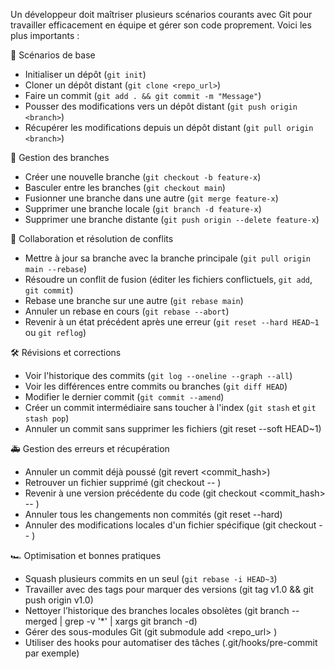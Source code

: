 Un développeur doit maîtriser plusieurs scénarios courants avec Git pour
travailler efficacement en équipe et gérer son code proprement. Voici les plus
importants :

📌 Scénarios de base

- Initialiser un dépôt (`git init`)
- Cloner un dépôt distant (`git clone <repo_url>`)
- Faire un commit (`git add . && git commit -m "Message"`)
- Pousser des modifications vers un dépôt distant (`git push origin <branch>`)
- Récupérer les modifications depuis un dépôt distant
  (`git pull origin <branch>`)

🔄 Gestion des branches

- Créer une nouvelle branche (`git checkout -b feature-x`)
- Basculer entre les branches (`git checkout main`)
- Fusionner une branche dans une autre (`git merge feature-x`)
- Supprimer une branche locale (`git branch -d feature-x`)
- Supprimer une branche distante (`git push origin --delete feature-x`)

🤝 Collaboration et résolution de conflits

- Mettre à jour sa branche avec la branche principale
  (`git pull origin main --rebase`)
- Résoudre un conflit de fusion (éditer les fichiers conflictuels, `git add`,
  `git commit`)
- Rebase une branche sur une autre (`git rebase main`)
- Annuler un rebase en cours (`git rebase --abort`)
- Revenir à un état précédent après une erreur (`git reset --hard HEAD~1` ou
  `git reflog`)

🛠 Révisions et corrections

- Voir l'historique des commits (`git log --oneline --graph --all`)
- Voir les différences entre commits ou branches (`git diff HEAD`)
- Modifier le dernier commit (`git commit --amend`)
- Créer un commit intermédiaire sans toucher à l'index (`git stash` et
  `git stash pop`)
- Annuler un commit sans supprimer les fichiers (git reset --soft HEAD~1)

🚑 Gestion des erreurs et récupération

- Annuler un commit déjà poussé (git revert <commit_hash>)
- Retrouver un fichier supprimé (git checkout -- <file>)
- Revenir à une version précédente du code (git checkout <commit_hash> --
  <file>)
- Annuler tous les changements non commités (git reset --hard)
- Annuler des modifications locales d'un fichier spécifique (git checkout --
  <file>)

🏎 Optimisation et bonnes pratiques

- Squash plusieurs commits en un seul (`git rebase -i HEAD~3`)
- Travailler avec des tags pour marquer des versions (git tag v1.0 && git push
  origin v1.0)
- Nettoyer l’historique des branches locales obsolètes (git branch --merged |
  grep -v '\*' | xargs git branch -d)
- Gérer des sous-modules Git (git submodule add <repo_url> <path>)
- Utiliser des hooks pour automatiser des tâches (.git/hooks/pre-commit par
  exemple)
